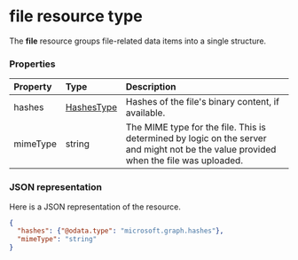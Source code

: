 # file resource type

The **file** resource groups file-related data items into a single structure.


### Properties
| Property | Type                          | Description                                                                                                                                 |
|:--------------|:------------------------------|:--------------------------------------------------------------------------------------------------------------------------------------------|
| hashes    | [HashesType](hashes.md) | Hashes of the file's binary content, if available.                                                                                          |
| mimeType  | string                        | The MIME type for the file. This is determined by logic on the server and might not be the value provided when the file was uploaded. |


### JSON representation

Here is a JSON representation of the resource.

<!-- {
  "blockType": "resource",
  "optionalProperties": [

  ],
  "@odata.type": "microsoft.graph.file"
}-->

```json
{
  "hashes": {"@odata.type": "microsoft.graph.hashes"},
  "mimeType": "string"
}

```

<!-- uuid: 8fcb5dbc-d5aa-4681-8e31-b001d5168d79
2015-10-25 14:57:30 UTC -->
<!-- {
  "type": "#page.annotation",
  "description": "file resource",
  "keywords": "",
  "section": "documentation",
  "tocPath": ""
}-->
